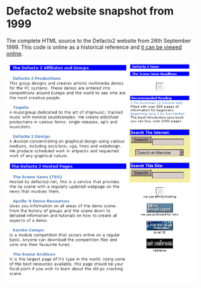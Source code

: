 # Defacto2 website snapshot from 1999

The complete HTML source to the Defacto2 website from 26th September 1999. This code is online as a historical reference and [it can be viewed online](http://defacto2.net/wayback/defacto2-from-1999-september-26/index.html).

![Website screen shot](SCREEN.png)
